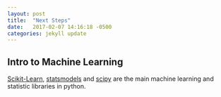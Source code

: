 ```yaml
---
layout: post
title:  "Next Steps"
date:   2017-02-07 14:16:18 -0500
categories: jekyll update
---
```


## Intro to Machine Learning

[Scikit-Learn](http://scikit-learn.org/), [statsmodels](http://statsmodels.sourceforge.net/) and [scipy](https://docs.scipy.org/doc/scipy-0.18.1/reference/) are the main machine learning and statistic libraries in python.


